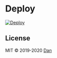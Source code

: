 # Deploy
[![Deploy](https://www.herokucdn.com/deploy/button.svg)](https://heroku.com/deploy)
## License

MIT © 2019-2020 [Dan](//github.com/delivrance)
